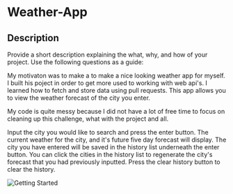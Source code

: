# Weather-App

## Description

Provide a short description explaining the what, why, and how of your project. Use the following questions as a guide:

My motivaton was to make a to make a nice looking weather app for myself.
I built his poject in order to get more used to working with web api's.
I learned how to fetch and store data using pull requests.
This app allows you to view the weather forecast of the city you enter.

My code is quite messy because I did not have a lot of free time to focus on cleaning
up this challenge, what with the project and all.

Input the city you would like to search and press the enter button. The current weather for the city, and it's future five day forecast will display. The city you have entered will be saved in the history list underneath the enter button. You can click the cities in the history list to regenerate the city's forecast that you had previously inputted.
Press the clear history button to clear the history.

![Getting Started](images/screenshot.png)
